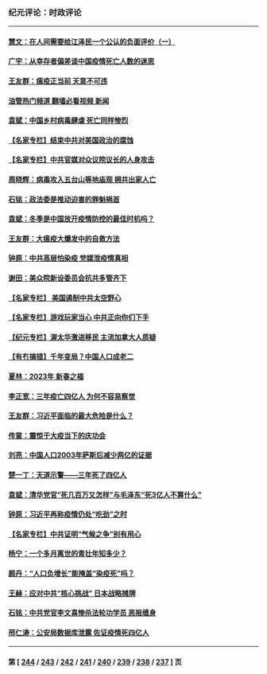 ### 纪元评论：时政评论
---
#### [慧文：在人间需要给江泽民一个公认的负面评价（一）](../../pages/nsc1025/n13912436.md?01220330) 
#### [广宇：从幸存者偏差谈中国疫情死亡人数的迷思](../../pages/nsc1025/n13912380.md?01220330) 
#### [王友群：瘟疫正当前 天意不可违](../../pages/nsc1025/n13912162.md?01220330) 
#### [油管热门频道 翻墙必看视频 新闻](ok?01220330)
#### [袁斌：中国乡村病毒肆虐 死亡同样惨烈](../../pages/nsc1025/n13912134.md?01220330) 
#### [【名家专栏】结束中共对美国政治的腐蚀](../../pages/nsc1025/n13911047.md?01220330) 
#### [【名家专栏】中共官媒对众议院议长的人身攻击](../../pages/nsc1025/n13911919.md?01220330) 
#### [周晓辉：病毒攻入五台山等地庙观 拥共出家人亡](../../pages/nsc1025/n13911994.md?01220330) 
#### [石铭：政法委是推动迫害的罪魁祸首](../../pages/nsc1025/n13911798.md?01220330) 
#### [袁斌：冬季是中国放开疫情防控的最佳时机吗？](../../pages/nsc1025/n13911596.md?01220330) 
#### [王友群：大瘟疫大爆发中的自救方法](../../pages/nsc1025/n13911414.md?01220330) 
#### [钟原：中共高层怕染疫 党媒泄疫情真相](../../pages/nsc1025/n13911378.md?01220330) 
#### [谢田：美众院新设委员会抗共多管齐下](../../pages/nsc1025/n13911326.md?01220330) 
#### [【名家专栏】 美国遏制中共太空野心](../../pages/nsc1025/n13911051.md?01220330) 
#### [【名家专栏】游戏玩家当心 中共正向你们下手](../../pages/nsc1025/n13910149.md?01220330) 
#### [【纪元专栏】渥太华激进移民 主流加拿大人质疑](../../pages/nsc1025/n13911243.md?01220330) 
#### [【有冇搞错】千年变局？中国人口成老二](../../pages/nsc1025/n13910785.md?01220330) 
#### [夏林：2023年 新春之福](../../pages/nsc1025/n13911218.md?01220330) 
#### [李正宽：三年疫亡四亿人 为何不容易察觉](../../pages/nsc1025/n13910253.md?01220330) 
#### [王友群：习近平面临的最大危险是什么？](../../pages/nsc1025/n13909541.md?01220330) 
#### [传童：震惊于大疫当下的庆功会](../../pages/nsc1025/n13910737.md?01220330) 
#### [刘亮：中国人口2003年萨斯后减少两亿的证据](../../pages/nsc1025/n13910621.md?01220330) 
#### [楚一丁：天道示警——三年死了四亿人](../../pages/nsc1025/n13910412.md?01220330) 
#### [袁斌：清华党官“死几百万又怎样”与毛泽东“死3亿人不算什么”](../../pages/nsc1025/n13909931.md?01220330) 
#### [钟原：习近平再称疫情仍处“吃劲”之时](../../pages/nsc1025/n13910305.md?01220330) 
#### [【名家专栏】中共证明“气候之争”别有用心](../../pages/nsc1025/n13908425.md?01220330) 
#### [杨宁：一个多月离世的青壮年知多少？](../../pages/nsc1025/n13910292.md?01220330) 
#### [颜丹：“人口负增长”能掩盖“染疫死”吗？](../../pages/nsc1025/n13910264.md?01220330) 
#### [王赫：应对中共“核心挑战” 日本战略摊牌](../../pages/nsc1025/n13909841.md?01220330) 
#### [石铭：中共党官李文喜惨杀法轮功学员 恶报缠身](../../pages/nsc1025/n13909907.md?01220330) 
#### [邢仁涛：公安局数据库泄露 佐证疫情死四亿人](../../pages/nsc1025/n13909482.md?01220330) 

---
#### 第 [ [244](./244.md?01220330) / [243](./243.md?01220330) / [242](./242.md?01220330) / [241](./241.md?01220330) / [240](./240.md?01220330) / [239](./239.md?01220330) / [238](./238.md?01220330) / [237](./237.md?01220330) ] 页
